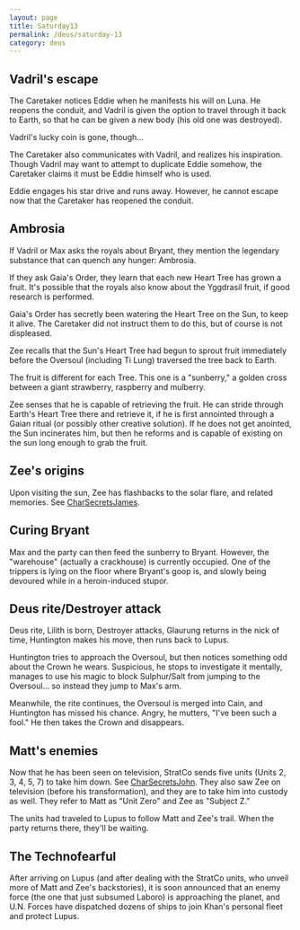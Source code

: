 ```yaml
---
layout: page
title: Saturday13
permalink: /deus/saturday-13
category: deus
---
```

## Vadril's escape

The Caretaker notices Eddie when he manifests his will on Luna. He reopens the conduit, and Vadril is given the option to travel through it back to Earth, so that he can be given a new body (his old one was destroyed).

Vadril's lucky coin is gone, though...

The Caretaker also communicates with Vadril, and realizes his inspiration. Though Vadril may want to attempt to duplicate Eddie somehow, the Caretaker claims it must be Eddie himself who is used.

Eddie engages his star drive and runs away. However, he cannot escape now that the Caretaker has reopened the conduit.


## Ambrosia

If Vadril or Max asks the royals about Bryant, they mention the legendary substance that can quench any hunger: Ambrosia.

If they ask Gaia's Order, they learn that each new Heart Tree has grown a fruit. It's possible that the royals also know about the Yggdrasil fruit, if good research is performed.

Gaia's Order has secretly been watering the Heart Tree on the Sun, to keep it alive. The Caretaker did not instruct them to do this, but of course is not displeased.

Zee recalls that the Sun's Heart Tree had begun to sprout fruit immediately before the Oversoul (including Ti Lung) traversed the tree back to Earth.

The fruit is different for each Tree. This one is a &quot;sunberry,&quot; a golden cross between a giant strawberry, raspberry and mulberry.

Zee senses that he is capable of retrieving the fruit. He can stride through Earth's Heart Tree there and retrieve it, if he is first annointed through a Gaian ritual (or possibly other creative solution). If he does not get anointed, the Sun incinerates him, but then he reforms and is capable of existing on the sun long enough to grab the fruit.


## Zee's origins

Upon visiting the sun, Zee has flashbacks to the solar flare, and related memories. See [CharSecretsJames](char-secrets-james).


## Curing Bryant

Max and the party can then feed the sunberry to Bryant. However, the &quot;warehouse&quot; (actually a crackhouse) is currently occupied. One of the trippers is lying on the floor where Bryant's goop is, and slowly being devoured while in a heroin-induced stupor.


## Deus rite/Destroyer attack

Deus rite, Lilith is born, Destroyer attacks, Glaurung returns in the nick of time, Huntington makes his move, then runs back to Lupus.

Huntington tries to approach the Oversoul, but then notices something odd about the Crown he wears. Suspicious, he stops to investigate it mentally, manages to use his magic to block Sulphur/Salt from jumping to the Oversoul... so instead they jump to Max's arm.

Meanwhile, the rite continues, the Oversoul is merged into Cain, and Huntington has missed his chance. Angry, he mutters, &quot;I've been such a fool.&quot; He then takes the Crown and disappears.


## Matt's enemies

Now that he has been seen on television, StratCo sends five units (Units 2, 3, 4, 5, 7) to take him down. See [CharSecretsJohn](char-secrets-john). They also saw Zee on television (before his transformation), and they are to take him into custody as well. They refer to Matt as &quot;Unit Zero&quot; and Zee as &quot;Subject Z.&quot;

The units had traveled to Lupus to follow Matt and Zee's trail. When the party returns there, they'll be waiting.


## The Technofearful

After arriving on Lupus (and after dealing with the StratCo units, who unveil more of Matt and Zee's backstories), it is soon announced that an enemy force (the one that just subsumed Laboro) is approaching the planet, and U.N. Forces have dispatched dozens of ships to join Khan's personal fleet and protect Lupus.
